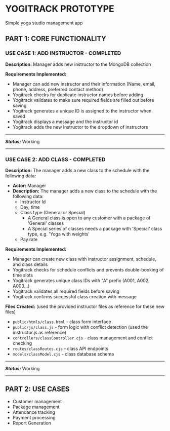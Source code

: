 # YOGITRACK PROTOTYPE

Simple yoga studio management app

## PART 1: CORE FUNCTIONALITY

### USE CASE 1: ADD INSTRUCTOR - COMPLETED

**Description:** Manager adds new instructor to the MongoDB collection

**Requirements Implemented:**
- Manager can add new instructor and their information (Name, email, phone, address, preferred contact method)
- Yogitrack checks for duplicate instructor names before adding
- Yogitrack validates to make sure required fields are filled out before saving
- Yogitrack generates a unique ID is assigned to the instructor when saved
- Yogitrack displays a message and the instructor id
- Yogitrack adds the new Instructor to the dropdown of instructors

___
_**Status:**_ Working

---

### USE CASE 2: ADD CLASS - COMPLETED

**Description:** The manager adds a new class to the schedule with the following data:
- **Actor:** Manager
- **Description:** The manager adds a new class to the schedule with the following data:
  - Instructor Id
  - Day, time
  - Class type (General or Special)
    - A General class is open to any customer with a package of 'General' classes
    - A Special series of classes needs a package with 'Special' class type, e.g. 'Yoga with weights'
  - Pay rate


**Requirements Implemented:**
- Manager can create new class with instructor assignment, schedule, and class details
- Yogitrack checks for schedule conflicts and prevents double-booking of time slots
- Yogitrack generates unique class IDs with "A" prefix (A001, A002, A003...)
- Yogitrack validates all required fields before saving
- Yogitrack confirms successful class creation with message

**Files Created:** (used the provided instructor files as reference for these new files)
- `public/htmls/class.html` - class form interface
- `public/js/class.js` - form logic with conflict detection (used the instructor.js as reference)
- `controllers/classController.cjs` - class management and conflict checking
- `routes/classRoutes.cjs` - class API endpoints
- `models/classModel.cjs` - class database schema

___
_**Status:**_ Working

---

## PART 2: USE CASES

- Customer management
- Package management
- Attendance tracking
- Payment processing
- Report Generation
